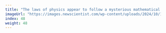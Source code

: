 ```yaml
---
title: "The laws of physics appear to follow a mysterious mathematical pattern"
imageUrl: "https://images.newscientist.com/wp-content/uploads/2024/10/17122723/SEI_225583756.jpg?width=788"
index: 48
weight: 48
---
```

